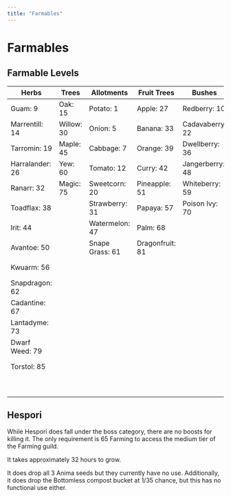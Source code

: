 ```yaml
---
title: "Farmables"
---
```


# Farmables

## Farmable Levels

| **Herbs**       | **Trees**  | **Allotments**  | **Fruit Trees** | **Bushes**      | **Misc**          |
| --------------- | ---------- | --------------- | --------------- | --------------- | ----------------- |
| Guam: 9         | Oak: 15    | Potato: 1       | Apple: 27       | Redberry: 10    | Seaweed: 23       |
| Marrentill: 14  | Willow: 30 | Onion: 5        | Banana: 33      | Cadavaberry: 22 | Limpwurt: 26      |
| Tarromin: 19    | Maple: 45  | Cabbage: 7      | Orange: 39      | Dwellberry: 36  | Teak: 35          |
| Harralander: 26 | Yew: 60    | Tomato: 12      | Curry: 42       | Jangerberry: 48 | Grape: 36         |
| Ranarr: 32      | Magic: 75  | Sweetcorn: 20   | Pineapple: 51   | Whiteberry: 59  | Mushroom: 53      |
| Toadflax: 38    |            | Strawberry: 31  | Papaya: 57      | Poison Ivy: 70  | Mahogany: 55      |
| Irit: 44        |            | Watermelon: 47  | Palm: 68        |                 | Cactus: 55        |
| Avantoe: 50     |            | Snape Grass: 61 | Dragonfruit: 81 |                 | Belladonna: 63    |
| Kwuarm: 56      |            |                 |                 |                 | Potato Cactus: 64 |
| Snapdragon: 62  |            |                 |                 |                 | Hespori: 65       |
| Cadantine: 67   |            |                 |                 |                 | Calquat: 72       |
| Lantadyme: 73   |            |                 |                 |                 | Crystal Tree: 74  |
| Dwarf Weed: 79  |            |                 |                 |                 | Spirit Tree: 83   |
| Torstol: 85     |            |                 |                 |                 | Celastrus: 85     |
|                 |            |                 |                 |                 | Redwood: 90       |

## Hespori

While Hespori does fall under the boss category, there are no boosts for killing it. The only requirement is 65 Farming to access the medium tier of the Farming guild.

It takes approximately 32 hours to grow.

It does drop all 3 Anima seeds but they currently have no use. Additionally, it does drop the Bottomless compost bucket at 1/35 chance, but this has no functional use either.
